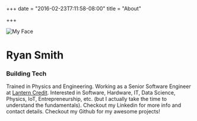 +++
date = "2016-02-23T7:11:58-08:00"
title = "About"

+++

![My Face](https://lh3.googleusercontent.com/-7p1ZN9D7SvY/AAAAAAAAAAI/AAAAAAAAAAA/AAomvV2AExX2i-Iopp84-9f60J44Taurcw/s192-c-mo/photo.jpg)

# Ryan Smith

### Building Tech

Trained in Physics and Engineering. Working as a Senior Software Engineer at [Lantern Credit](www.lanterncredit.com). Interested in Software, Hardware, IT, Data Science, Physics, IoT, Entrepreneurship, etc. (but I actually take the time to understand the fundamentals). Checkout my Linkedin for more info and contact details. Checkout my Github for my awesome projects!